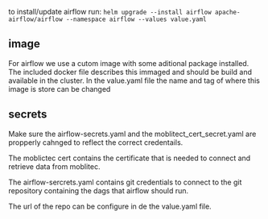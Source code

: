 to install/update airflow run:
`helm upgrade --install airflow apache-airflow/airflow --namespace airflow --values value.yaml`


## image
For airflow we use a cutom image with some aditional package installed. The included docker file describes this immaged and should be build and available in the cluster. In the value.yaml file the name and tag of where this image is store can be changed 

## secrets
Make sure the airflow-secrets.yaml and the moblitect_cert_secret.yaml are propperly cahnged to reflect the correct credentails. 

The moblictec cert contains the certificate that is needed to connect and retrieve data from moblitec. 

The airflow-sercrets.yaml contains git credentials to connect to the git repository containing the dags that airflow should run. 

The url of the repo can be configure in de the value.yaml file. 
